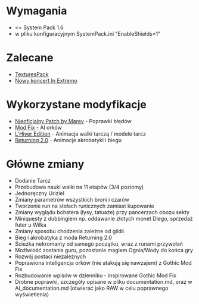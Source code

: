 # Wymagania

* <= System Pack 1.6
* w pliku konfiguracyjnym SystemPack.ini "EnableShields=1"

# Zalecane

* [TexturesPack](https://github.com/PiotrDrozdz96/Gothic/wiki/TexturesPack)
* [Nowy koncert In Extremo](https://github.com/PiotrDrozdz96/Gothic/wiki/In-Extremo)

# Wykorzystane modyfikacje
* [Nieoficjalny Patch by Marev](https://themodders.org/index.php?topic=26604.0) - Poprawki błędów
* [Mod Fix](https://rpgrussia.com/threads/gothic-mod-fix.6520/) - AI orków
* [L'Hiver Edition](https://themodders.org/index.php?topic=27984.0) - Animacja walki tarczą / modele tarcz
* [Returning 2.0](http://bractwospolszczenia.pl/showthread.php?tid=468) - Animacje akrobatyki i biegu

# Główne zmiany

* Dodanie Tarcz
* Przebudowa nauki walki na 11 etapów (3/4 poziomy)
* Jednoręczny Uriziel
* Zmiany parametrów wszystkich broni i czarów
* Tworzenie run na stołach runicznych zamiast kupowanie
* Zmiany wyglądu bohatera (łysy, tatuaże) przy pancerzach obozu sekty
* Miniquesty z dubbingiem np. oddawanie złotych monet Diego, sprzedaż futer u Wilka
* Zmiany sposobu chodzenia zależne od gildii
* Bieg i akrobatyka z moda Returning 2.0
* Ścieżka nekromanty od samego początku, wraz z runami przywołań
* Możlwiość zostania guru, pozostanie magiem Ognia/Wody do końca gry
* Rozwój postaci niezależnych
* Poprawiona inteligencja orków (nie atakują się nawzajem) z Gothic Mod Fix
* Rozbudowanie wpisów w dzienniku - inspirowane Gothic Mod Fix
* Drobne poprawki, szczegóły opisane w pliku documentation.md, oraz w AI_documentation.md (otwierać jako RAW w celu poprawnego wyświetlenia)

